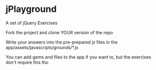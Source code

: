 jPlayground
==================

A set of jQuery Exercises 

Fork the project and clone YOUR version of the repo


Write your answers into the pre-prepared js files in the app/assets/javascripts/grounds/*.js

You can add gems and files to the app if you want to, but the exercises don't require this tho 



